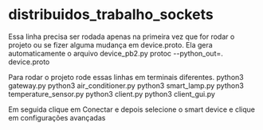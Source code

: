 # distribuidos_trabalho_sockets
Essa linha precisa ser rodada apenas na primeira vez que for rodar o projeto ou se fizer alguma mudança em device.proto. Ela gera automaticamente o arquivo device_pb2.py
protoc --python_out=. device.proto

Para rodar o projeto rode essas linhas em terminais diferentes.
python3 gateway.py
python3 air_conditioner.py
python3 smart_lamp.py
python3 temperature_sensor.py
python3 client.py
python3 client_gui.py

Em seguida clique em Conectar e depois selecione o smart device e clique em configurações avançadas
